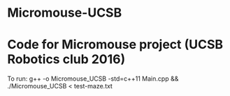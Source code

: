 # Micromouse-UCSB
# Code for Micromouse project (UCSB Robotics club 2016)

To run:
g++ -o Micromouse_UCSB -std=c++11 Main.cpp && ./Micromouse_UCSB < test-maze.txt
